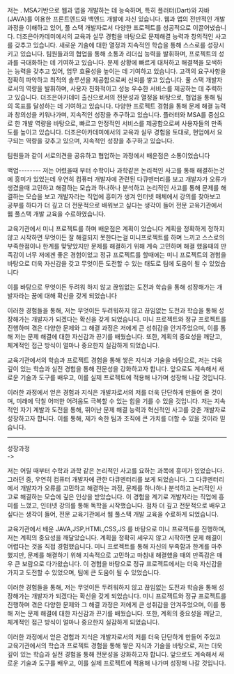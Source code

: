 
저는    . MSA기반으로 웹과 앱을 개발하는 데 능숙하며, 
특히 플러터(Dart)와 자바(JAVA)를 이용한 프론트엔드와 백엔드 개발에 자신 있습니다. 웹과 앱의 전반적인 개발 과정을 이해하고 있어, 
풀 스택 개발자로서 다양한 프로젝트를 성공적으로 이끌어냈습니다. 더조은아카데미에서의 교육과 실무 경험을 바탕으로 문제해결 능력과 창의적인 사고를 갖추고 있습니다. 새로운 기술에 대한 열정과 지속적인 학습을 통해 스스로를 성장시키고 있습니다. 팀원들과의 협업을 통해 소통과 리더십 능력을 발휘하며, 
프로젝트의 성과를 극대화하는 데 기여하고 있습니다. 문제 상황에 빠르게 대처하고 해결책을 모색하는 능력을 갖추고 있어, 업무 효율성을 높이는 데 기여하고 있습니다. 고객의 요구사항을 정확히 파악하고 최적의 솔루션을 제공함으로써 신뢰를 쌓고 있습니다. 풀 스택 개발자로서의 역량을 발휘하며, 사용자 친화적이고 성능 우수한 서비스를 제공하는 데 주력하고 있습니다. 더조은아카데미 출신으로서의 전문성과 열정을 바탕으로, 협업을 통해 팀의 목표를 달성하는 데 기여하고 있습니다. 다양한 프로젝트 경험을 통해 문제 해결 능력과 창의성을 키워나가며, 지속적인 성장을 추구하고 있습니다. 플러터와 MSA를 중심으로 한 개발 역량을 바탕으로, 빠르고 안정적인 서비스를 제공함으로써 사용자들의 만족도를 높이고 있습니다. 더조은아카데미에서의 교육과 실무 경험을 토대로, 현업에서 요구되는 역량을 갖추고 있으며, 지속적인 성장을 추구하고 있습니다.

팀원들과 같이 서로의견을 공유하고 협업하는 과정에서 배운점은 소통이었습니다

백업--------
저는 어렸을때 부터 수학이나 과학같은 논리적인 사고를 통해 해결하는것에 흥미가 있었는데
우연히 컴퓨터 개발자에 관련된 다큐멘터리를 보고 개발자가 오류가 생겼을때 고민하고 해결하는 모습과 하나하나 분석하고 논리적인 사고를 통해 
문제를 해결하는 모습을 보고 개발자라는 직업에 흥미가 생겨 인터넷 매체에서 강의를 찾아보고 공부를 하다가 
더 깊고 더 전문적으로 배워보고 싶다는 생각이 들어 전문 교육기관에서 웹 풀스택 개발 교육을 수료하였습니다. 

교육기관에서 미니 프로젝트를 하며 배운점은 계획이 었습니다 계획을 정확하게 정하지 않고 시작하면 무엇이든 잘 해결되지 못한다는걸 미니프로젝트를 하며 느끼고 스스로의 부족한점이나 한계를 맞닿았지만 문제를 해결하기 위해 계속 고민하며 해결 했을때의 
만족감이 너무 저에겐 좋은 경험이었고 정규 프로젝트를 할때에는 미니 프로젝트의 경험을 바탕으로 더욱 자신감을 갖고 무엇이든 도전할 수 있는 태도로 팀에
도움이 될 수 있었습니다

이를 바탕으로 무엇이든 두려워 하지 않고 끊임없는 도전과 학습을 통해 성장해가는 개발자라는 꿈에 대해 확신을 갖게 되었습니다


이러한 경험들을 통해, 저는 무엇이든 두려워하지 않고 끊임없는 도전과 학습을 통해 성장해가는 개발자가 되겠다는 확신을 갖게 되었습니다. 미니 프로젝트와 정규 프로젝트를 진행하며 겪은 다양한 문제와 그 해결 과정은 저에게 큰 성취감을 안겨주었으며, 이를 통해 저는 문제 해결에 대한 자신감과 끈기를 배웠습니다. 또한, 계획의 중요성을 깨닫고, 체계적인 접근 방식이 얼마나 중요한지 실감하게 되었습니다.

교육기관에서의 학습과 프로젝트 경험을 통해 쌓은 지식과 기술을 바탕으로, 저는 더욱 깊이 있는 학습과 실전 경험을 통해 전문성을 강화하고자 합니다. 앞으로도 계속해서 새로운 기술과 도구를 배우고, 이를 실제 프로젝트에 적용해 나가며 성장해 나갈 것입니다.

이러한 과정에서 얻은 경험과 지식은 개발자로서의 저를 더욱 단단하게 만들어 줄 것이며, 미래에 닥칠 어떠한 어려움도 극복할 수 있는 힘을 기를 수 있을 것입니다. 저는 지속적인 자기 계발과 도전을 통해, 뛰어난 문제 해결 능력과 혁신적인 사고를 갖춘 개발자로 성장하고자 합니다. 이를 통해, 제가 속한 팀과 조직에 큰 가치를 더할 수 있을 것이라 믿습니다.


---

성장과정  
-> 

저는 어릴 때부터 수학과 과학 같은 논리적인 사고를 요하는 과목에 흥미가 있었습니다. 그러던 중, 우연히 컴퓨터 개발자에 관한 다큐멘터리를 보게 되었습니다. 
그 다큐멘터리에서 개발자가 오류를 고민하고 해결하는 과정, 문제를 하나하나 분석하고 논리적인 사고로 해결하는 모습에 깊은 인상을 받았습니다. 
이 경험을 계기로 개발자라는 직업에 흥미를 느꼈고, 인터넷 강의를 통해 독학을 시작했습니다. 
점차 더 깊고 전문적으로 배우고 싶다는 생각이 들어, 전문 교육기관에서 웹 풀스택 개발 교육을 수료하게 되었습니다.

교육기관에서 배운 JAVA,JSP,HTML,CSS,JS 를 바탕으로 미니 프로젝트를 진행하며, 저는 계획의 중요성을 깨달았습니다. 계획을 정확히 세우지 않고 시작하면 문제 해결이 어렵다는 것을 직접 경험했습니다. 미니 프로젝트를 통해 자신의 부족함과 한계를 마주했지만, 문제를 해결하기 위해 지속적으로 고민하고 마침내 해결했을 때의 만족감은 매우 큰 보람으로 다가왔습니다. 이 경험을 바탕으로 정규 프로젝트에서는 더욱 자신감을 가지고 도전할 수 있었으며, 팀에 큰 도움이 될 수 있었습니다.

이러한 경험들을 통해, 저는 무엇이든 두려워하지 않고 끊임없는 도전과 학습을 통해 성장해가는 개발자가 되겠다는 확신을 갖게 되었습니다. 미니 프로젝트와 정규 프로젝트를 진행하며 겪은 다양한 문제와 그 해결 과정은 저에게 큰 성취감을 안겨주었으며, 이를 통해 저는 문제 해결에 대한 자신감과 끈기를 배웠습니다. 또한, 계획의 중요성을 깨닫고, 체계적인 접근 방식이 얼마나 중요한지 실감하게 되었습니다.

이러한 과정에서 얻은 경험과 지식은 개발자로서의 저를 더욱 단단하게 만들어 주었고 교육기관에서의 학습과 프로젝트 경험을 통해 쌓은 지식과 기술을 바탕으로, 저는 더욱 깊이 있는 학습과 실전 경험을 통해 전문성을 강화하고자 합니다. 앞으로도 계속해서 새로운 기술과 도구를 배우고, 이를 실제 프로젝트에 적용해 나가며 성장해 나갈 것입니다.




